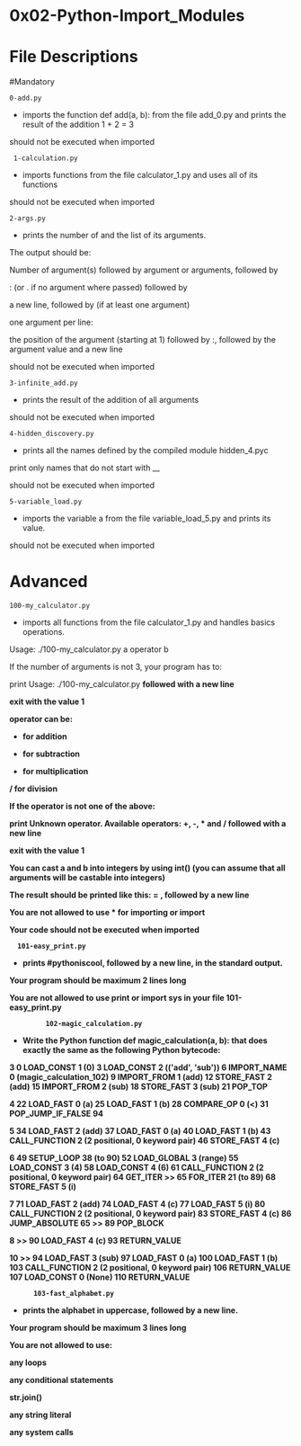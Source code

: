 # 0x02-Python-Import_Modules

# File Descriptions

#Mandatory

    0-add.py
- imports the function def add(a, b): from the file add_0.py and prints the result of the addition 1 + 2 = 3

should not be executed when imported

     1-calculation.py 
- imports functions from the file calculator_1.py and uses all of its functions

should not be executed when imported

    2-args.py
- prints the number of and the list of its arguments.

The output should be:

Number of argument(s) followed by argument or arguments, followed by

: (or . if no argument where passed) followed by 

a new line, followed by (if at least one argument)

one argument per line:

the position of the argument (starting at 1) followed by :, followed by the argument value and a new line

should not be executed when imported

    3-infinite_add.py
- prints the result of the addition of all arguments

should not be executed when imported

    4-hidden_discovery.py
- prints all the names defined by the compiled module hidden_4.pyc

print only names that do not start with __

should not be executed when imported

    5-variable_load.py
- imports the variable a from the file variable_load_5.py and prints its value.

should not be executed when imported

# Advanced
    100-my_calculator.py
- imports all functions from the file calculator_1.py and handles basics operations.

Usage: ./100-my_calculator.py a operator b

If the number of arguments is not 3, your program has to:

print Usage: ./100-my_calculator.py <a> <operator> <b> followed with a new line

  exit with the value 1

  operator can be:

  + for addition
  
- for subtraction
  
* for multiplication
  
/ for division
  
If the operator is not one of the above:
  
print Unknown operator. Available operators: +, -, * and / followed with a new line
  
exit with the value 1
  
You can cast a and b into integers by using int() (you can assume that all arguments will be castable into integers)

The result should be printed like this: <a> <operator> <b> = <result>, followed by a new line

You are not allowed to use * for importing or __import__

Your code should not be executed when imported
         
      101-easy_print.py 
  - prints #pythoniscool, followed by a new line, in the standard output.

Your program should be maximum 2 lines long
  
You are not allowed to use print or import sys in your file 101-easy_print.py
  
             102-magic_calculation.py
  - Write the Python function def magic_calculation(a, b): that does exactly the same as the following Python bytecode:

  3           0 LOAD_CONST               1 (0)
              3 LOAD_CONST               2 (('add', 'sub'))
              6 IMPORT_NAME              0 (magic_calculation_102)
              9 IMPORT_FROM              1 (add)
             12 STORE_FAST               2 (add)
             15 IMPORT_FROM              2 (sub)
             18 STORE_FAST               3 (sub)
             21 POP_TOP

  4          22 LOAD_FAST                0 (a)
             25 LOAD_FAST                1 (b)
             28 COMPARE_OP               0 (<)
             31 POP_JUMP_IF_FALSE       94

  5          34 LOAD_FAST                2 (add)
             37 LOAD_FAST                0 (a)
             40 LOAD_FAST                1 (b)
             43 CALL_FUNCTION            2 (2 positional, 0 keyword pair)
             46 STORE_FAST               4 (c)

  6          49 SETUP_LOOP              38 (to 90)
             52 LOAD_GLOBAL              3 (range)
             55 LOAD_CONST               3 (4)
             58 LOAD_CONST               4 (6)
             61 CALL_FUNCTION            2 (2 positional, 0 keyword pair)
             64 GET_ITER
        >>   65 FOR_ITER                21 (to 89)
             68 STORE_FAST               5 (i)

  7          71 LOAD_FAST                2 (add)
             74 LOAD_FAST                4 (c)
             77 LOAD_FAST                5 (i)
             80 CALL_FUNCTION            2 (2 positional, 0 keyword pair)
             83 STORE_FAST               4 (c)
             86 JUMP_ABSOLUTE           65
        >>   89 POP_BLOCK

  8     >>   90 LOAD_FAST                4 (c)
             93 RETURN_VALUE

 10     >>   94 LOAD_FAST                3 (sub)
             97 LOAD_FAST                0 (a)
            100 LOAD_FAST                1 (b)
            103 CALL_FUNCTION            2 (2 positional, 0 keyword pair)
            106 RETURN_VALUE
            107 LOAD_CONST               0 (None)
            110 RETURN_VALUE
            
          103-fast_alphabet.py
  - prints the alphabet in uppercase, followed by a new line.

Your program should be maximum 3 lines long
  
You are not allowed to use:
  
any loops
  
any conditional statements
  
str.join()
  
any string literal
  
any system calls
